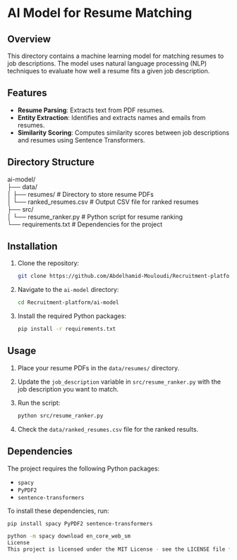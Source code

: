  # AI Model for Resume Matching

## Overview

This directory contains a machine learning model for matching resumes to job descriptions. The model uses natural language processing (NLP) techniques to evaluate how well a resume fits a given job description.

## Features

- **Resume Parsing**: Extracts text from PDF resumes.
- **Entity Extraction**: Identifies and extracts names and emails from resumes.
- **Similarity Scoring**: Computes similarity scores between job descriptions and resumes using Sentence Transformers.

## Directory Structure

ai-model/  
├── data/  
│   ├── resumes/             # Directory to store resume PDFs  
│   └── ranked_resumes.csv   # Output CSV file for ranked resumes  
├── src/  
│   └── resume_ranker.py     # Python script for resume ranking  
└── requirements.txt         # Dependencies for the project




## Installation

1. Clone the repository:

    ```bash
    git clone https://github.com/Abdelhamid-Mouloudi/Recruitment-platform.git
    ```

2. Navigate to the `ai-model` directory:

    ```bash
    cd Recruitment-platform/ai-model
    ```

3. Install the required Python packages:

    ```bash
    pip install -r requirements.txt
    ```

## Usage

1. Place your resume PDFs in the `data/resumes/` directory.

2. Update the `job_description` variable in `src/resume_ranker.py` with the job description you want to match.

3. Run the script:

    ```bash
    python src/resume_ranker.py
    ```

4. Check the `data/ranked_resumes.csv` file for the ranked results.

## Dependencies

The project requires the following Python packages:

- `spacy`  
- `PyPDF2`  
- `sentence-transformers`  

To install these dependencies, run:

```bash
pip install spacy PyPDF2 sentence-transformers

python -m spacy download en_core_web_sm
License
This project is licensed under the MIT License - see the LICENSE file for details.
